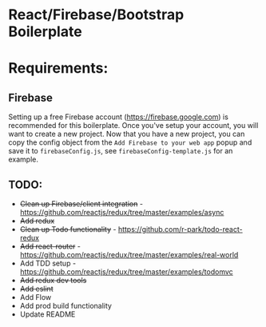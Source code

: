 React/Firebase/Bootstrap Boilerplate
====================================

Requirements:
=============

## Firebase
Setting up a free Firebase account (https://firebase.google.com) is recommended for this boilerplate. Once you've setup your account, you will want to create a new project. Now that you have a new project, you can copy the config object from the `Add Firebase to your web app` popup and save it to `firebaseConfig.js`, see `firebaseConfig-template.js` for an example.

## TODO:

* ~~Clean up Firebase/client integration~~ - https://github.com/reactjs/redux/tree/master/examples/async
* ~~Add redux~~
* ~~Clean up Todo functionality~~ - https://github.com/r-park/todo-react-redux
* ~~Add react-router~~ - https://github.com/reactjs/redux/tree/master/examples/real-world
* Add TDD setup - https://github.com/reactjs/redux/tree/master/examples/todomvc
* ~~Add redux dev tools~~
* ~~Add eslint~~
* Add Flow
* Add prod build functionality
* Update README
